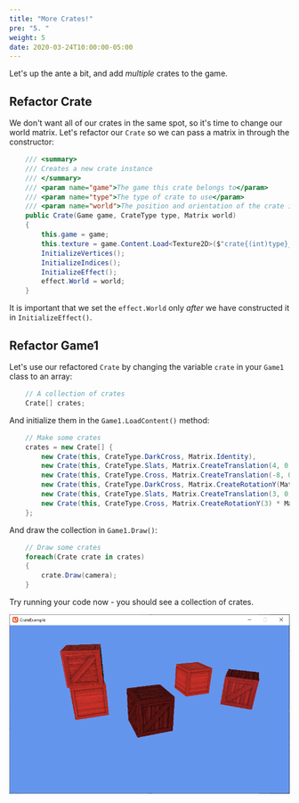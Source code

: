 ```yaml
---
title: "More Crates!"
pre: "5. "
weight: 5
date: 2020-03-24T10:00:00-05:00
---
```


Let's up the ante a bit, and add _multiple_ crates to the game.  

## Refactor Crate 

We don't want all of our crates in the same spot, so it's time to change our world matrix.  Let's refactor our `Crate` so we can pass a matrix in through the constructor:

```csharp
    /// <summary>
    /// Creates a new crate instance
    /// </summary>
    /// <param name="game">The game this crate belongs to</param>
    /// <param name="type">The type of crate to use</param>
    /// <param name="world">The position and orientation of the crate in the world</param>
    public Crate(Game game, CrateType type, Matrix world)
    {
        this.game = game;
        this.texture = game.Content.Load<Texture2D>($"crate{(int)type}_diffuse");
        InitializeVertices();
        InitializeIndices();
        InitializeEffect();
        effect.World = world;
    }
```

It is important that we set the `effect.World` only _after_ we have constructed it in `InitializeEffect()`.

## Refactor Game1

Let's use our refactored `Crate` by changing the variable `crate` in your `Game1` class to an array:

```csharp
    // A collection of crates
    Crate[] crates;
```

And initialize them in the `Game1.LoadContent()` method:

```csharp
    // Make some crates
    crates = new Crate[] {
        new Crate(this, CrateType.DarkCross, Matrix.Identity),
        new Crate(this, CrateType.Slats, Matrix.CreateTranslation(4, 0, 5)),
        new Crate(this, CrateType.Cross, Matrix.CreateTranslation(-8, 0, 3)),
        new Crate(this, CrateType.DarkCross, Matrix.CreateRotationY(MathHelper.PiOver4) * Matrix.CreateTranslation(1, 0, 7)),
        new Crate(this, CrateType.Slats, Matrix.CreateTranslation(3, 0, -3)),
        new Crate(this, CrateType.Cross, Matrix.CreateRotationY(3) * Matrix.CreateTranslation(3, 2, -3))
    };

```

And draw the collection in `Game1.Draw()`:

```csharp
    // Draw some crates
    foreach(Crate crate in crates)
    {
        crate.Draw(camera);
    }
```

Try running your code now - you should see a collection of crates.

![Crates](/images/lighting-and-cameras-5.1.png)